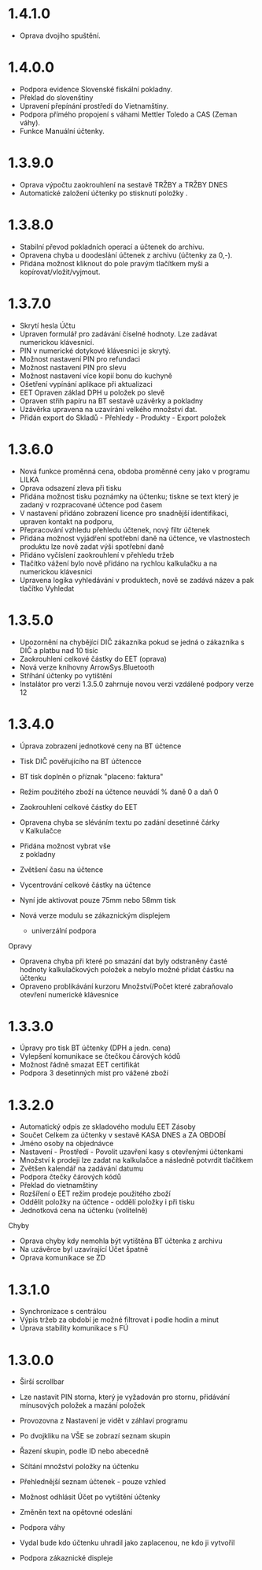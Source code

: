 # 1.4.1.0

* Oprava dvojího spuštění.

# 1.4.0.0

* Podpora evidence Slovenské fiskální pokladny.
* Překlad do slovenštiny
* Upravení přepínání prostředí do Vietnamštiny.
* Podpora přímého propojení s váhami Mettler Toledo a CAS \(Zeman váhy\).
* Funkce Manuální účtenky.

# 1.3.9.0

* Oprava výpočtu zaokrouhlení na sestavě TRŽBY a TRŽBY DNES
* Automatické založení účtenky po stisknutí položky
  .

# 1.3.8.0

* Stabilní převod pokladních operací a účtenek do archivu.
* Opravena chyba u doodeslání účtenek z archivu \(účtenky za 0,-\).
* Přidána možnost kliknout do pole pravým tlačítkem myši a kopírovat/vložit/vyjmout.

# 1.3.7.0

* Skrytí hesla Účtu
* Upraven formulář pro zadávání číselné hodnoty. Lze zadávat numerickou klávesnicí. 
* PIN v numerické dotykové klávesnici je skrytý.
* Možnost nastavení PIN pro refundaci
* Možnost nastavení PIN pro slevu
* Možnost nastavení více kopií bonu do kuchyně
* Ošetření vypínání aplikace při aktualizaci
* EET Opraven základ DPH u položek po slevě
* Opraven střih papíru na BT sestavě uzávěrky a pokladny
* Uzávěrka upravena na uzavírání velkého množství dat.
* Přidán export do Skladů - Přehledy - Produkty - Export položek

# 1.3.6.0

* Nová funkce proměnná cena, obdoba proměnné ceny jako v programu LILKA
* Oprava odsazení zleva při tisku
* Přidána možnost tisku poznámky na účtenku; tiskne se text který je zadaný v rozpracované účtence pod časem
* V nastavení přidáno zobrazení licence pro snadnější identifikaci, upraven kontakt na podporu,
* Přepracování vzhledu přehledu účtenek, nový filtr účtenek
* Přidána možnost vyjádření spotřební daně na účtence, ve vlastnostech produktu lze nově zadat výši spotřební daně
* Přidáno vyčíslení zaokrouhlení v přehledu tržeb
* Tlačítko vážení bylo nově přidáno na rychlou kalkulačku a na numerickou klávesnici
* Upravena logika vyhledávání v produktech, nově se zadává název a pak tlačítko Vyhledat 

# 1.3.5.0

* Upozornění na chybějící DIČ zákazníka pokud se jedná o zákazníka s DIČ a platbu nad 10 tisíc
* Zaokrouhlení celkové částky do EET \(oprava\)
* Nová verze knihovny ArrowSys.Bluetooth
* Stříhání účtenky po vytištění
* Instalátor pro verzi 1.3.5.0 zahrnuje novou verzi vzdálené podpory verze 12

# 1.3.4.0

* Úprava zobrazení jednotkové ceny na BT účtence
* Tisk DIČ pověřujícího na BT účtencce
* BT tisk doplněn o příznak "placeno: faktura"
* Režim použitého zboží na účtence neuvádí % daně 0 a daň 0
* Zaokrouhlení celkové částky do EET
* Opravena chyba se sléváním textu po zadání desetinné čárky  
   v Kalkulačce

* Přidána možnost vybrat vše  
   z pokladny

* Zvětšení času na účtence

* Vycentrování celkové částky na účtence

* Nyní jde aktivovat pouze 75mm nebo 58mm tisk

* Nová verze modulu se zákaznickým displejem

  * univerzální podpora

Opravy

* Opravena chyba při které po smazání dat byly odstraněny časté hodnoty kalkulačkových položek a nebylo možné přidat částku na účtenku
* Opraveno problikávání kurzoru Množství/Počet které zabraňovalo otevření numerické klávesnice

# 1.3.3.0

* Úpravy pro tisk BT účtenky \(DPH a jedn. cena\)
* Vylepšení komunikace se čtečkou čárových kódů 
* Možnost řádně smazat EET certifikát
* Podpora 3 desetinných míst pro vážené zboží

# 1.3.2.0

* Automatický odpis ze skladového modulu EET Zásoby
* Součet Celkem za účtenky v sestavě KASA DNES a ZA OBDOBÍ
* Jméno osoby na objednávce
* Nastavení - Prostředí - Povolit uzavření kasy s otevřenými účtenkami
* Množství k prodeji lze zadat na kalkulačce a následně potvrdit tlačítkem
* Zvětšen kalendář na zadávání datumu
* Podpora čtečky čárových kódů
* Překlad do vietnamštiny
* Rozšíření o EET režim prodeje použitého zboží
* Oddělit položky na účtence - oddělí položky i při tisku
* Jednotková cena na účtenku \(volitelně\)

Chyby

* Oprava chyby kdy nemohla být vytištěna BT účtenka z archivu
* Na uzávěrce byl uzavírající Účet špatně
* Oprava komunikace se ZD

# 1.3.1.0

* Synchronizace s centrálou
* Výpis tržeb za období je možné filtrovat i podle hodin a minut
* Úprava stability komunikace s FÚ

# 1.3.0.0

* Širší scrollbar

* Lze nastavit PIN storna, který je vyžadován pro stornu, přidávání mínusových položek a mazání položek

* Provozovna z Nastavení je vidět v záhlaví programu

* Po dvojkliku na VŠE se zobrazí seznam skupin

* Řazení skupin, podle ID nebo abecedně

* Sčítání množství položky na účtenku

* Přehlednější seznam účtenek - pouze vzhled

* Možnost odhlásit Účet po vytištění účtenky

* Změněn text na opětovné odeslání

* Podpora váhy

* Vydal bude kdo účtenku uhradil jako zaplacenou, ne kdo ji vytvořil

* Podpora zákaznické displeje



